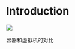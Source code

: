 # Introduction

  


![](https://pic3.zhimg.com/80/v2-c2a31e2008835b2974170ad1dbac0d42_hd.jpg)

容器和虚拟机的对比

